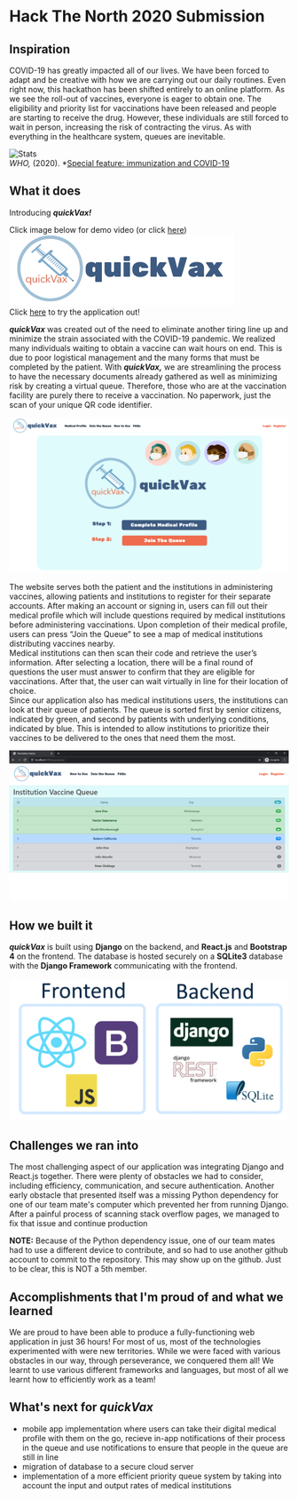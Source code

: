 # Hack The North 2020 Submission
## Inspiration
COVID-19 has greatly impacted all of our lives. We have been forced to adapt and be creative with how we are carrying out our daily routines. Even right now, this hackathon has been shifted entirely to an online platform. As we see the roll-out of vaccines, everyone is eager to obtain one. The eligibility and priority list for vaccinations have been released and people are starting to receive the drug. However, these individuals are still forced to wait in person, increasing the risk of contracting the virus. As with everything in the healthcare system, queues are inevitable.  
  
![Stats](https://www.who.int/immunization/monitoring_surveillance/immunization-and-covid-19/outreach-disruption.png)  
*WHO,* (2020). *[Special feature: immunization and COVID-19](https://www.who.int/immunization/monitoring_surveillance/immunization-and-covid-19/en/)
  
## What it does
Introducing ***quickVax!***  
  
Click image below for demo video (or click [here](https://youtu.be/CR-H_pygR2w))  
[![logo](img/logo.jpg)](https://youtu.be/CR-H_pygR2w)  
Click [here](http://www.usain-bolt-thought-he-was-quick-until-quickvax-came.online.ngrok.io/) to try the application out!
  
***quickVax*** was created out of the need to eliminate another tiring line up and minimize the strain associated with the COVID-19 pandemic. We realized many individuals waiting to obtain a vaccine can wait hours on end. This is due to poor logistical management and the many forms that must be completed by the patient. With ***quickVax,*** we are streamlining the process to have the necessary documents already gathered as well as minimizing risk by creating a virtual queue. Therefore, those who are at the vaccination facility are purely there to receive a vaccination. No paperwork, just the scan of your unique QR code identifier.  
  
![Website screenshot](img/homepage.png)  
  
The website serves both the patient and the institutions in administering vaccines, allowing patients and institutions to register for their separate accounts. After making an account or signing in, users can fill out their medical profile which will include questions required by medical institutions before administering vaccinations. Upon completion of their medical profile, users can press “Join the Queue” to see a map of medical institutions distributing vaccines nearby.  
Medical institutions can then scan their code and retrieve the user’s information. After selecting a location, there will be a final round of questions the user must answer to confirm that they are eligible for vaccinations. After that, the user can wait virtually in line for their location of choice.  
Since our application also has medical institutions users, the institutions can look at their queue of patients. The queue is sorted first by senior citizens, indicated by green, and second by patients with underlying conditions, indicated by blue. This is intended to allow institutions to prioritize their vaccines to be delivered to the ones that need them the most.  

![Queue](img/queue.png)  
  
## How we built it
***quickVax*** is built using **Django** on the backend, and **React.js** and **Bootstrap 4** on the frontend. The database is hosted securely on a **SQLite3** database with the **Django Framework** communicating with the frontend.  
  
![tech stack](img/techstack.png)  
  
## Challenges we ran into
The most challenging aspect of our application was integrating Django and React.js together. There were plenty of obstacles we had to consider, including efficiency, communication, and secure authentication. Another early obstacle that presented itself was a missing Python dependency for one of our team mate's computer which prevented her from running Django. After a painful process of scanning stack overflow pages, we managed to fix that issue and continue production  
  
**NOTE:** Because of the Python dependency issue, one of our team mates had to use a different device to contribute, and so had to use another github account to commit to the repository. This may show up on the github. Just to be clear, this is NOT a 5th member.
  
## Accomplishments that I'm proud of and what we learned
We are proud to have been able to produce a fully-functioning web application in just 36 hours! For most of us, most of the technologies experimented with were new territories. While we were faced with various obstacles in our way, through perseverance, we conquered them all! We learnt to use various different frameworks and languages, but most of all we learnt how to efficiently work as a team!

## What's next for ***quickVax***
- mobile app implementation where users can take their digital medical profile with them on the go, recieve in-app notifications of their process in the queue and use notifications to ensure that people in the queue are still in line
- migration of database to a secure cloud server
- implementation of a more efficient priority queue system by taking into account the input and output rates of medical institutions